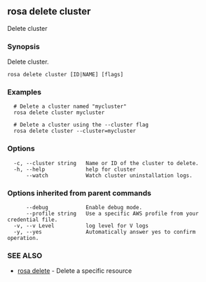 ## rosa delete cluster

Delete cluster

### Synopsis

Delete cluster.

```
rosa delete cluster [ID|NAME] [flags]
```

### Examples

```
  # Delete a cluster named "mycluster"
  rosa delete cluster mycluster

  # Delete a cluster using the --cluster flag
  rosa delete cluster --cluster=mycluster
```

### Options

```
  -c, --cluster string   Name or ID of the cluster to delete.
  -h, --help             help for cluster
      --watch            Watch cluster uninstallation logs.
```

### Options inherited from parent commands

```
      --debug            Enable debug mode.
      --profile string   Use a specific AWS profile from your credential file.
  -v, --v Level          log level for V logs
  -y, --yes              Automatically answer yes to confirm operation.
```

### SEE ALSO

* [rosa delete](rosa_delete.md)	 - Delete a specific resource

